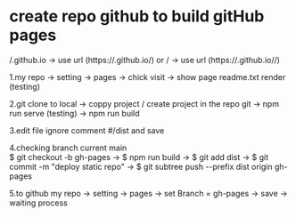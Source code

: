 
# create repo github to build gitHub pages
/<username>.github.io -> use url (https://<username>.github.io/) 
or 
/<pathname> ->  use url (https://<username>.github.io/<context name>/)


1.my repo -> setting -> pages -> chick visit -> show page readme.txt render (testing)

2.git clone to local -> coppy project / create project in the repo git -> npm run serve (testing) -> npm run build

3.edit file ignore comment #/dist and save 

4.checking branch current main  
    $ git checkout -b gh-pages -> 
    $ npm run build -> 
    $ git add dist -> 
    $ git commit -m "deploy static repo" -> 
    $ git subtree push --prefix dist origin gh-pages

5.to github my repo -> setting -> pages -> set Branch = gh-pages -> save -> waiting process 